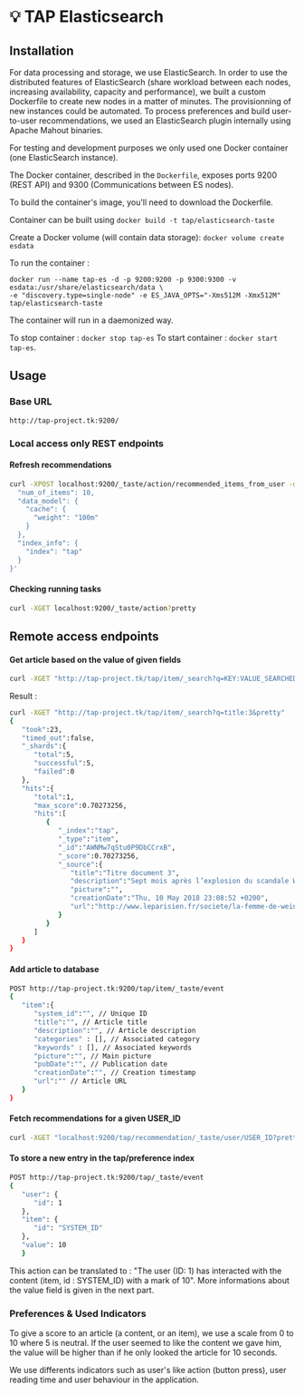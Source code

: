 # 💡 TAP Elasticsearch

## Installation
For data processing and storage, we use ElasticSearch. In order to use the distributed features of ElasticSearch (share workload between each nodes, increasing availability, capacity and performance), we built a custom Dockerfile to create new nodes in a matter of minutes. The provisionning of new instances could be automated.
To process preferences and build user-to-user recommendations, we used an ElasticSearch plugin internally using Apache Mahout binaries.

For testing and development purposes we only used one Docker container (one ElasticSearch instance).

The Docker container, described in the `Dockerfile`, exposes ports 9200 (REST API) and 9300 (Communications between ES nodes).

To build the container's image, you'll need to download the Dockerfile.

Container can be built using `docker build -t tap/elasticsearch-taste`

Create a Docker volume (will contain data storage): `docker volume create esdata`

To run the container :
```
docker run --name tap-es -d -p 9200:9200 -p 9300:9300 -v esdata:/usr/share/elasticsearch/data \
-e "discovery.type=single-node" -e ES_JAVA_OPTS="-Xms512M -Xmx512M" tap/elasticsearch-taste
```

The container will run in a daemonized way.

To stop container : `docker stop tap-es`
To start container : `docker start tap-es`.

## Usage

### Base URL
`http://tap-project.tk:9200/`

### Local access only REST endpoints
#### Refresh recommendations
```bash
curl -XPOST localhost:9200/_taste/action/recommended_items_from_user -d '{
  "num_of_items": 10,
  "data_model": {
    "cache": {
      "weight": "100m"
    }
  },
  "index_info": {
    "index": "tap"
  }
}'
```

#### Checking running tasks

```bash
curl -XGET localhost:9200/_taste/action?pretty
```


## Remote access endpoints
#### Get article based on the value of given fields

```bash
curl -XGET "http://tap-project.tk/tap/item/_search?q=KEY:VALUE_SEARCHED,KEY2:VALUE_SEARCHED&pretty"
```
Result :

```bash
curl -XGET "http://tap-project.tk/tap/item/_search?q=title:3&pretty"
{
   "took":23,
   "timed_out":false,
   "_shards":{
      "total":5,
      "successful":5,
      "failed":0
   },
   "hits":{
      "total":1,
      "max_score":0.70273256,
      "hits":[
         {
            "_index":"tap",
            "_type":"item",
            "_id":"AWNMw7qStu0P9DbCCrxB",
            "_score":0.70273256,
            "_source":{
               "title":"Titre document 3",
               "description":"Sept mois après l’explosion du scandale Weinstein, sa femme Georgina Chapman s’est confiée au magazine Vogue USA, expliquant le choc qu’ont été pour elle les révélations sur ses abus sexuels.« Il y avait...",
               "picture":"",
               "creationDate":"Thu, 10 May 2018 23:08:52 +0200",
               "url":"http://www.leparisien.fr/societe/la-femme-de-weinstein-sort-du-silence-elle-ne-s-etait-jamais-doutee-de-rien-10-05-2018-7709508.php#xtor=RSS-1481423633"
            }
         }
      ]
   }
}
```


#### Add article to database

```bash
POST http://tap-project.tk:9200/tap/item/_taste/event
{
   "item":{
      "system_id":"", // Unique ID
      "title":"", // Article title
      "description":"", // Article description
      "categories" : [], // Associated category
      "keywords" : [], // Associated keywords
      "picture":"", // Main picture
      "pubDate":"", // Publication date
      "creationDate":"", // Creation timestamp
      "url":"" // Article URL
   }
}
```


#### Fetch recommendations for a given USER_ID

```bash
curl -XGET "localhost:9200/tap/recommendation/_taste/user/USER_ID?pretty"
```

#### To store a new entry in the tap/preference index
```bash
POST http://tap-project.tk:9200/tap/_taste/event
{
   "user": {
      "id": 1
   },
   "item": {
      "id": "SYSTEM_ID"
   },
   "value": 10
   }
```

This action can be translated to : "The user (ID: 1) has interacted with the content (item, id : SYSTEM_ID) with a mark of 10". More informations about the value field is given in the next part.

### Preferences & Used Indicators

To give a score to an article (a content, or an item), we use a scale from 0 to 10 where 5 is neutral. If the user seemed to like the content we gave him, the value will be higher than if he only looked the article for 10 seconds.

We use differents indicators such as user's like action (button press), user reading time and user behaviour in the application.

